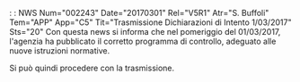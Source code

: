  :  : NWS Num="002243" Date="20170301" Rel="V5R1" Atr="S. Buffoli" Tem="APP" App="C5" Tit="Trasmissione Dichiarazioni di Intento 1/03/2017" Sts="20"
Con questa news si informa che nel pomeriggio del 01/03/2017, l'agenzia ha pubblicato il corretto programma di controllo, adeguato alle nuove istruzioni normative.

Si può quindi procedere con la trasmissione.


